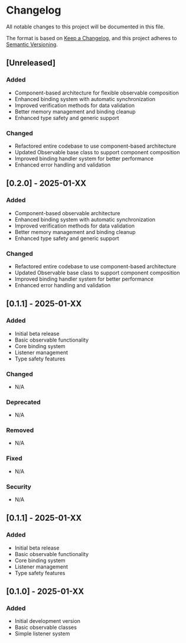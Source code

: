 # Changelog

All notable changes to this project will be documented in this file.

The format is based on [Keep a Changelog](https://keepachangelog.com/en/1.0.0/),
and this project adheres to [Semantic Versioning](https://semver.org/spec/v2.0.0.html).

## [Unreleased]

### Added
- Component-based architecture for flexible observable composition
- Enhanced binding system with automatic synchronization
- Improved verification methods for data validation
- Better memory management and binding cleanup
- Enhanced type safety and generic support

### Changed
- Refactored entire codebase to use component-based architecture
- Updated Observable base class to support component composition
- Improved binding handler system for better performance
- Enhanced error handling and validation

## [0.2.0] - 2025-01-XX

### Added
- Component-based observable architecture
- Enhanced binding system with automatic synchronization
- Improved verification methods for data validation
- Better memory management and binding cleanup
- Enhanced type safety and generic support

### Changed
- Refactored entire codebase to use component-based architecture
- Updated Observable base class to support component composition
- Improved binding handler system for better performance
- Enhanced error handling and validation

## [0.1.1] - 2025-01-XX

### Added
- Initial beta release
- Basic observable functionality
- Core binding system
- Listener management
- Type safety features

### Changed
- N/A

### Deprecated
- N/A

### Removed
- N/A

### Fixed
- N/A

### Security
- N/A

## [0.1.1] - 2025-01-XX

### Added
- Initial beta release
- Basic observable functionality
- Core binding system
- Listener management
- Type safety features

## [0.1.0] - 2025-01-XX

### Added
- Initial development version
- Basic observable classes
- Simple listener system
